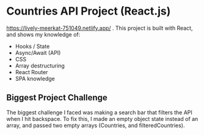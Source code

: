 # Countries API Project (React.js)
https://lively-meerkat-751049.netlify.app/ . This project is built with React, and shows my knowledge of:
- Hooks / State
- Async/Await (API)
- CSS
- Array destructuring 
- React Router
- SPA knowledge

## Biggest Project Challenge
 The biggest challenge I faced was making a search bar that filters the API when I hit backspace. To fix this, I made an empty object state instead of an array, and passed two empty arrays (Countries, and filteredCountries).
